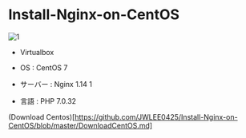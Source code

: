 # Install-Nginx-on-CentOS

![1](https://user-images.githubusercontent.com/43987455/48970810-25fc2200-f054-11e8-925b-05bf54db256d.JPG)

* Virtualbox

* OS : CentOS 7

* サーバー : Nginx 1.14 1

* 言語 : PHP 7.0.32

(Download Centos)[https://github.com/JWLEE0425/Install-Nginx-on-CentOS/blob/master/DownloadCentOS.md]
